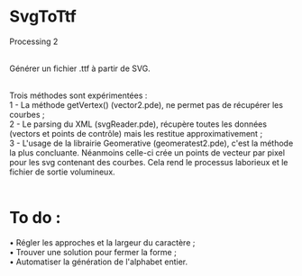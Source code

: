 SvgToTtf
========

Processing 2<br/><br/>

Générer un fichier .ttf à partir de SVG.<br/><br/>

Trois méthodes sont expérimentées : <br/>
1 - La méthode getVertex() (vector2.pde), ne permet pas de récupérer les courbes ;<br/>
  2 - Le parsing du XML (svgReader.pde), récupère toutes les données (vectors et points de contrôle) mais les restitue   approximativement ;<br/>
  3 - L'usage de la librairie Geomerative (geomeratest2.pde), c'est la méthode la plus concluante. Néanmoins celle-ci    crée un points de vecteur par pixel pour les svg contenant des courbes. Cela rend le processus laborieux et le fichier de sortie volumineux.<br/><br/>
  
To do :
=======
• Régler les approches et la largeur du caractère ;<br/>
• Trouver une solution pour fermer la forme ;<br/>
• Automatiser la génération de l'alphabet entier.

